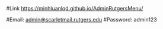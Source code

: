 #Link
https://minhluanlqd.github.io/AdminRutgersMenu/

#Email: admin@scarletmail.rutgers.edu
#Password: admin123
